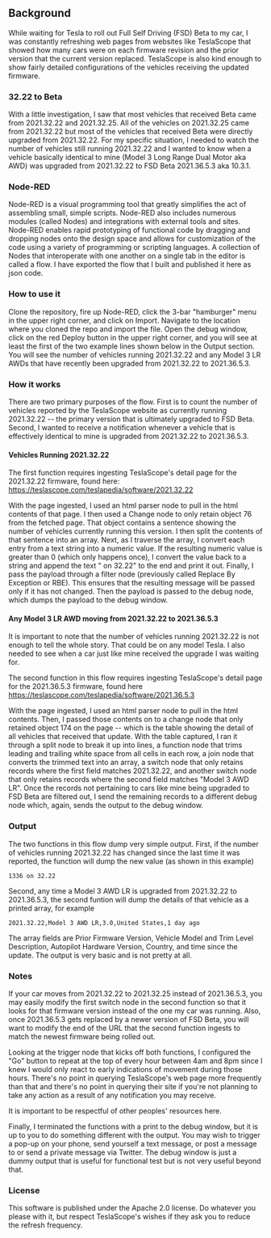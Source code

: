 ## Background

While waiting for Tesla to roll out Full Self Driving (FSD) Beta to my car, I was constantly refreshing web pages from websites like TeslaScope that showed how many cars were on each firmware revision and the prior version that the current version replaced. TeslaScope is also kind enough to show fairly detailed configurations of the vehicles receiving the updated firmware.

### 32.22 to Beta

With a little investigation, I saw that most vehicles that received Beta came from 2021.32.22 and 2021.32.25. All of the vehicles on 2021.32.25 came from 2021.32.22 but most of the vehicles that received Beta were directly upgraded from 2021.32.22. For my specific situation, I needed to watch the number of vehicles still running 2021.32.22 and I wanted to know when a vehicle basically identical to mine (Model 3 Long Range Dual Motor aka AWD) was upgraded from 2021.32.22 to FSD Beta 2021.36.5.3 aka 10.3.1.

### Node-RED

Node-RED is a visual programming tool that greatly simplifies the act of assembling small, simple scripts. Node-RED also includes numerous modules (called Nodes) and integrations with external tools and sites. Node-RED enables rapid prototyping of functional code by dragging and dropping nodes onto the design space and allows for customization of the code using a variety of programming or scripting languages. A collection of Nodes that interoperate with one another on a single tab in the editor is called a flow. I have exported the flow that I built and published it here as json code.

### How to use it

Clone the repository, fire up Node-RED, click the 3-bar "hamburger" menu in the upper right corner, and click on Import. Navigate to the location where you cloned the repo and import the file. Open the debug window, click on the red Deploy button in the upper right corner, and you will see at least the first of the two example lines shown below in the Output section. You will see the number of vehicles running 2021.32.22 and any Model 3 LR AWDs that have recently been upgraded from 2021.32.22 to 2021.36.5.3.

### How it works

There are two primary purposes of the flow. First is to count the number of vehicles reported by the TeslaScope website as currently running 2021.32.22 -- the primary version that is ultimately upgraded to FSD Beta. Second, I wanted to receive a notification whenever a vehicle that is effectively identical to mine is upgraded from 2021.32.22 to 2021.36.5.3.

#### Vehicles Running 2021.32.22

The first function requires ingesting TeslaScope's detail page for the 2021.32.22 firmware, found here: https://teslascope.com/teslapedia/software/2021.32.22

With the page ingested, I used an html parser node to pull in the html contents of that page. I then used a Change node to only retain object 76 from the fetched page. That object contains a sentence showing the number of vehicles currently running this version. I then split the contents of that sentence into an array. Next, as I traverse the array, I convert each entry from a text string into a numeric value. If the resulting numeric value is greater than 0 (which only happens once), I convert the value back to a string and append the text " on 32.22" to the end and print it out. Finally, I pass the payload through a filter node (previously called Replace By Exception or RBE). This ensures that the resulting message will be passed only if it has not changed. Then the payload is passed to the debug node, which dumps the payload to the debug window.

#### Any Model 3 LR AWD moving from 2021.32.22 to 2021.36.5.3

It is important to note that the number of vehicles running 2021.32.22 is not enough to tell the whole story. That could be on any model Tesla. I also needed to see when a car just like mine received the upgrade I was waiting for.

The second function in this flow requires ingesting TeslaScope's detail page for the 2021.36.5.3 firmware, found here https://teslascope.com/teslapedia/software/2021.36.5.3

With the page ingested, I used an html parser node to pull in the html contents. Then, I passed those contents on to a change node that only retained object 174 on the page -- which is the table showing the detail of all vehicles that received that update. With the table captured, I ran it through a split node to break it up into lines, a function node that trims leading and trailing white space from all cells in each row, a join node that converts the trimmed text into an array, a switch node that only retains records where the first field matches 2021.32.22, and another switch node that only retains records where the second field matches "Model 3 AWD LR". Once the records not pertaining to cars like mine being upgraded to FSD Beta are filtered out, I send the remaining records to a different debug node which, again, sends the output to the debug window.

### Output

The two functions in this flow dump very simple output. First, if the number of vehicles running 2021.32.22 has changed since the last time it was reported, the function will dump the new value (as shown in this example)

`1336 on 32.22`

Second, any time a Model 3 AWD LR is upgraded from 2021.32.22 to 2021.36.5.3, the second funtion will dump the details of that vehicle as a printed array, for example

`2021.32.22,Model 3 AWD LR,3.0,United States,1 day ago`

The array fields are Prior Firmware Version, Vehicle Model and Trim Level Description, Autopilot Hardware Version, Country, and time since the update. The output is very basic and is not pretty at all.

### Notes

If your car moves from 2021.32.22 to 2021.32.25 instead of 2021.36.5.3, you may easily modify the first switch node in the second function so that it looks for that firmware version instead of the one my car was running. Also, once 2021.36.5.3 gets replaced by a newer version of FSD Beta, you will want to modify the end of the URL that the second function ingests to match the newest firmware being rolled out.

Looking at the trigger node that kicks off both functions, I configured the "Go" button to repeat at the top of every hour between 4am and 8pm since I knew I would only react to early indications of movement during those hours. There's no point in querying TeslaScope's web page more frequently than that and there's no point in querying their site if you're not planning to take any action as a result of any notification you may receive.

It is important to be respectful of other peoples' resources here.

Finally, I terminated the functions with a print to the debug window, but it is up to you to do something different with the output. You may wish to trigger a pop-up on your phone, send yourself a text message, or post a message to or send a private message via Twitter. The debug window is just a dummy output that is useful for functional test but is not very useful beyond that.

### License

This software is published under the Apache 2.0 license. Do whatever you please with it, but respect TeslaScope's wishes if they ask you to reduce the refresh frequency.
